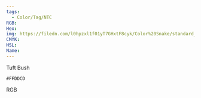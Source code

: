 ```yaml
---
tags:
  - Color/Tag/NTC
RGB:
Hex:
img: https://filedn.com/l0hpzxl1f01yT7GHxtF8cyk/Color%20Snake/standard_csv_to_svg/FFDDCD.svg
CMYK:
HSL:
Name:
---
```

Tuft Bush
```palette
#FFDDCD
```
RGB
